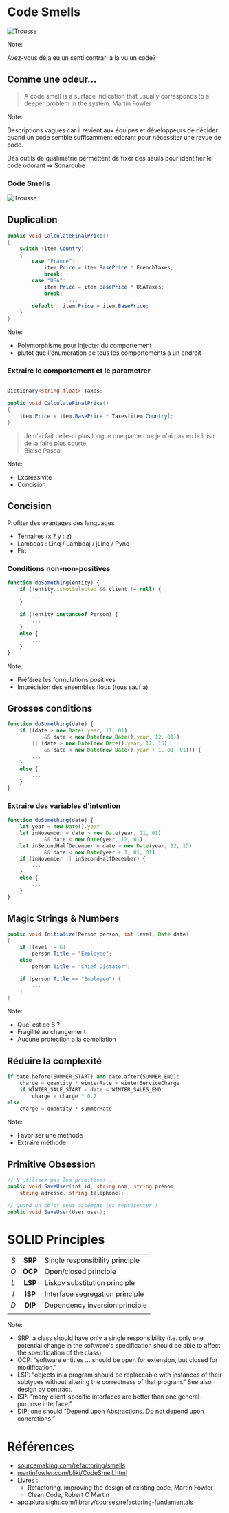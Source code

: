 # Code Smells

![Trousse](/slides/init-software-craftsmanship/img/smelly.jpg) <!-- .element style="width: 80%;" -->

Note:

Avez-vous déja eu un  senti contrari a la vu un code?


## Comme une odeur... 

> A code smell is a surface indication that usually corresponds to a deeper problem in the system. Martin Fowler

Note:

Descriptions vagues car il revient aux équipes et développeurs de décider quand un code semble suffisamment odorant pour nécessiter une revue de code.

Des outils de qualimetrie permettent de fixer des seuils pour identifier le code odorant => Sonarqube


### Code Smells

![Trousse](/slides/init-software-craftsmanship/img/cleancode/codesmells.png) 


## Duplication

```csharp
public void CalculateFinalPrice()
{
    switch (item.Country)
    {
        case "France": 
            item.Price = item.BasePrice * FrenchTaxes; 
            break;
        case "USA": 
            item.Price = item.BasePrice * USATaxes; 
            break;
                    ...
        default : item.Price = item.BasePrice;
    }
}
```

Note:

* Polymorphisme pour injecter du comportement 
* plutôt que l'énumération de tous les comportements a un endroit


### Extraire le comportement et le parametrer 

```csharp

Dictionary<string,float> Taxes;

public void CalculateFinalPrice()
{
    item.Price = item.BasePrice * Taxes[item.Country]; 
}
```


> Je n'ai fait celle-ci plus longue que parce que je n'ai pas eu le loisir de la faire plus courte. <br/> Blaise Pascal

Note:
- Expressivité
- Concision


## Concision

Profiter des avantages des languages
- Ternaires (x ? y : z)  
- Lambdas : Linq / Lambdaj / jLinq / Pynq
- Etc


### Conditions non-non-positives 

```javascript
function doSomething(entity) {
    if (!entity.isNotSelected && client != null) {
        ...
    }

    if (!entity instanceof Person) {
        ...
    }
    else {
        ...
    }   
}
```

Note:
* Préférez les formulations positives
* Imprécision des ensembles flous (tous sauf a)


## Grosses conditions

```javascript
function doSomething(date) {
    if ((date > new Date(.year, 11, 01) 
            && date < new Date(new Date().year, 12, 01)) 
        || (date > new Date(new Date().year, 12, 15) 
            && date < new Date(new Date().year + 1, 01, 01))) {
        ...
    }
    else {
        ...
    }   
}
```


### Extraire des variables d'intention

```javascript
function doSomething(date) {
    let year = new Date().year
    let inNovember = date > new Date(year, 11, 01) 
            && date < new Date(year, 12, 01)
    let inSecondHalfDecember = date > new Date(year, 12, 15) 
            && date < new Date(year + 1, 01, 01)
    if (inNovember || inSecondHalfDecember) {
        ...
    }
    else {
        ...
    }   
}
```


## Magic Strings & Numbers

```Java
public void Initialize(Person person, int level, Date date) 
{
    if (level != 6)
        person.Title = "Employee";
    else
        person.Title = "Chief Dictator"; 

    if (person.Title == "Employee") {
        ...
    }
}
```

Note:
* Quel est ce 6 ?
* Fragilité au changement
* Aucune protection a la compilation


## Réduire la complexité 

```python
if date.before(SUMMER_START) and date.after(SUMMER_END):
    charge = quantity * winterRate + winterServiceCharge
    if WINTER_SALE_START < date < WINTER_SALES_END:
        charge = charge * 0.7    
else:
    charge = quantity * summerRate
```

Note:
* Favoriser une méthode
* Extraire méthode


## Primitive Obsession

```cs
// N'utilisez pas les primitives ...
public void SaveUser(int id, string nom, string prénom, 
    string adresse, string téléphone);

// Quand un objet peut aisément les représenter !
public void SaveUser(User user);
``` 


# SOLID Principles

|     |         |                                 |
|:---:|:-------:|---------------------------------|
| *S* | **SRP** | Single responsibility principle |
| *O* | **OCP** | Open/closed principle           |
| *L* | **LSP** | Liskov substitution principle   |
| *I* | **ISP** | Interface segregation principle |
| *D* | **DIP** | Dependency inversion principle  |
|     |         |                                 |

Note:

- SRP: a class should have only a single responsibility (i.e. only one potential change in the software's specification should be able to affect the specification of the class)
- OCP: “software entities … should be open for extension, but closed for modification.”
- LSP: “objects in a program should be replaceable with instances of their subtypes without altering the correctness of that program.” See also design by contract.
- ISP: “many client-specific interfaces are better than one general-purpose interface.”
- DIP: one should “Depend upon Abstractions. Do not depend upon concretions.”


# R&eacute;f&eacute;rences

- [sourcemaking.com/refactoring/smells](https://sourcemaking.com/refactoring/smells)
- [martinfowler.com/bliki/CodeSmell.html](http://martinfowler.com/bliki/CodeSmell.html)
- Livres :
    - Refactoring, improving the design of existing code, Martin Fowler 
    - Clean Code, Robert C Martin
- [app.pluralsight.com/library/courses/refactoring-fundamentals](https://app.pluralsight.com/library/courses/refactoring-fundamentals/table-of-contents)